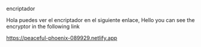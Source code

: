  encriptador
 
Hola puedes ver el encriptador en el siguiente enlace,
Hello you can see the encryptor in the following link

https://peaceful-phoenix-089929.netlify.app
